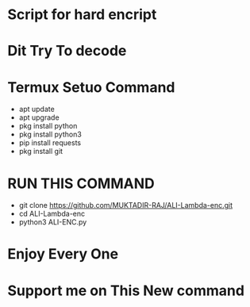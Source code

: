 # Script for hard encript
# Dit Try To decode 
# Termux Setuo Command 
* apt update 
* apt upgrade 
* pkg install python
* pkg install python3
* pip install requests
* pkg install git
# RUN THIS COMMAND
* git clone https://github.com/MUKTADIR-RAJ/ALI-Lambda-enc.git
* cd ALI-Lambda-enc
* python3 ALI-ENC.py

# Enjoy Every One 
# Support me on This New command 
